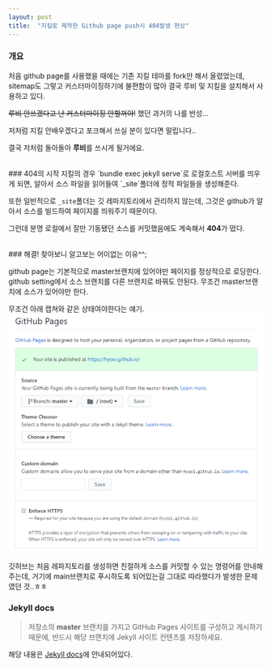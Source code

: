 ```yaml
---
layout: post
title:  "지킬로 제작한 Github page push시 404발생 현상"
---
```


### 개요
처음 github page를 사용했을 때에는 기존 지킬 테마를 fork만 해서 올렸었는데, sitemap도 그렇고 커스터마이징하기에 불편함이 많아 결국 루비 및 지킬을 설치해서 사용하고 있다.

~~루비 안쓰겠다고 난 커스터마이징 안할꺼야!~~ 했던 과거의 나를 반성...

저처럼 지킬 안배우겠다고 포크해서 쓰실 분이 있다면 말립니다.. 

결국 저처럼 돌아돌아 **루비**를 쓰시게 될거에요.


<br/>
### 404의 시작
지킬의 경우 `bundle exec jekyll serve`로 로컬호스트 서버를 띄우게 되면, 알아서 소스 파일을 읽어들여 `_site`폴더에 정적 파일들을 생성해준다.

또한 일반적으로 `_site`폴더는 깃 레파지토리에서 관리하지 않는데, 그것은 github가 알아서 소스를 빌드하여 페이지를 띄워주기 때문이다.

그런데 분명 로컬에서 잘만 기동됐던 소스를 커밋했음에도 계속해서 **404**가 떴다.


<br/>
### 해결!
찾아보니 알고보는 어이없는 이유^^;

github page는 기본적으로 master브랜치에 있어야만 페이지를 정상적으로 로딩한다.
github setting에서 소스 브랜치를 다른 브랜치로 바꿔도 안된다. 무조건 master브랜치에 소스가 있어야만 한다.

무조건 아래 캡쳐와 같은 상태여야한다는 얘기.
![github_page_setting](/assets/images/github_page_setting.PNG)


깃허브는 처음 레파지토리를 생성하면 친절하게 소스를 커밋할 수 있는 명령어를 안내해주는데,
거기에 main브랜치로 푸시하도록 되어있는걸 그대로 따라했다가 발생한 문제였던 것..ㅎㅎ


### Jekyll docs
> 저장소의 **master** 브랜치를 가지고 GitHub Pages 사이트를 구성하고 게시하기 때문에, 반드시 해당 브랜치에 Jekyll 사이트 컨텐츠를 저장하세요.

해당 내용은 [Jekyll docs](http://jekyllrb-ko.github.io/docs/github-pages/)에 안내되어있다.